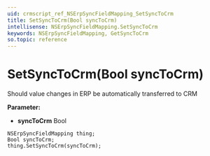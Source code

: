 ```yaml
---
uid: crmscript_ref_NSErpSyncFieldMapping_SetSyncToCrm
title: SetSyncToCrm(Bool syncToCrm)
intellisense: NSErpSyncFieldMapping.SetSyncToCrm
keywords: NSErpSyncFieldMapping, GetSyncToCrm
so.topic: reference
---
```


# SetSyncToCrm(Bool syncToCrm)

Should value changes in ERP be automatically transferred to CRM

**Parameter:** 
 - **syncToCrm** Bool

```crmscript
NSErpSyncFieldMapping thing;
Bool syncToCrm;
thing.SetSyncToCrm(syncToCrm);
```

